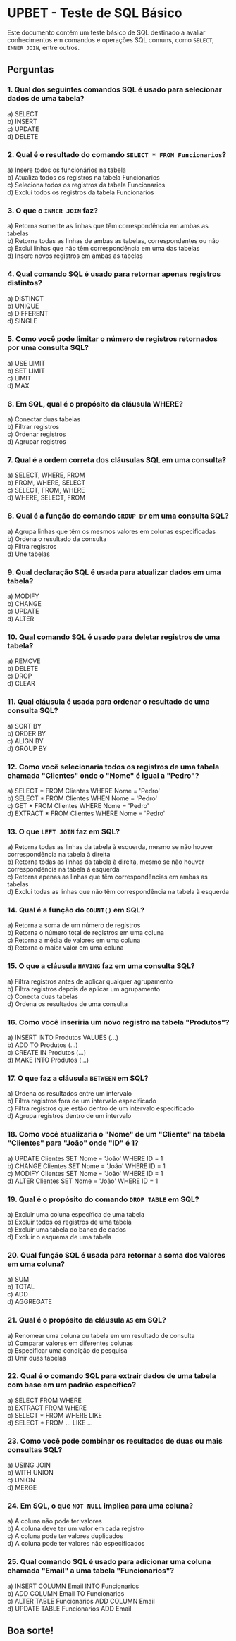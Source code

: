 # UPBET - Teste de SQL Básico

Este documento contém um teste básico de SQL destinado a avaliar conhecimentos em comandos e operações SQL comuns, como `SELECT`, `INNER JOIN`, entre outros.

## Perguntas

### 1. Qual dos seguintes comandos SQL é usado para selecionar dados de uma tabela?
a) SELECT  
b) INSERT  
c) UPDATE  
d) DELETE

### 2. Qual é o resultado do comando `SELECT * FROM Funcionarios`?
a) Insere todos os funcionários na tabela  
b) Atualiza todos os registros na tabela Funcionarios  
c) Seleciona todos os registros da tabela Funcionarios  
d) Exclui todos os registros da tabela Funcionarios

### 3. O que o `INNER JOIN` faz?
a) Retorna somente as linhas que têm correspondência em ambas as tabelas  
b) Retorna todas as linhas de ambas as tabelas, correspondentes ou não  
c) Exclui linhas que não têm correspondência em uma das tabelas  
d) Insere novos registros em ambas as tabelas

### 4. Qual comando SQL é usado para retornar apenas registros distintos?
a) DISTINCT  
b) UNIQUE  
c) DIFFERENT  
d) SINGLE

### 5. Como você pode limitar o número de registros retornados por uma consulta SQL?
a) USE LIMIT  
b) SET LIMIT  
c) LIMIT  
d) MAX

### 6. Em SQL, qual é o propósito da cláusula WHERE?
a) Conectar duas tabelas  
b) Filtrar registros  
c) Ordenar registros  
d) Agrupar registros

### 7. Qual é a ordem correta dos cláusulas SQL em uma consulta?
a) SELECT, WHERE, FROM  
b) FROM, WHERE, SELECT  
c) SELECT, FROM, WHERE  
d) WHERE, SELECT, FROM

### 8. Qual é a função do comando `GROUP BY` em uma consulta SQL?
a) Agrupa linhas que têm os mesmos valores em colunas especificadas  
b) Ordena o resultado da consulta  
c) Filtra registros  
d) Une tabelas

### 9. Qual declaração SQL é usada para atualizar dados em uma tabela?
a) MODIFY  
b) CHANGE  
c) UPDATE  
d) ALTER

### 10. Qual comando SQL é usado para deletar registros de uma tabela?
a) REMOVE  
b) DELETE  
c) DROP  
d) CLEAR

### 11. Qual cláusula é usada para ordenar o resultado de uma consulta SQL?
a) SORT BY  
b) ORDER BY  
c) ALIGN BY  
d) GROUP BY

### 12. Como você selecionaria todos os registros de uma tabela chamada "Clientes" onde o "Nome" é igual a "Pedro"?
a) SELECT * FROM Clientes WHERE Nome = 'Pedro'  
b) SELECT * FROM Clientes WHEN Nome = 'Pedro'  
c) GET * FROM Clientes WHERE Nome = 'Pedro'  
d) EXTRACT * FROM Clientes WHERE Nome = 'Pedro'

### 13. O que `LEFT JOIN` faz em SQL?
a) Retorna todas as linhas da tabela à esquerda, mesmo se não houver correspondência na tabela à direita  
b) Retorna todas as linhas da tabela à direita, mesmo se não houver correspondência na tabela à esquerda  
c) Retorna apenas as linhas que têm correspondências em ambas as tabelas  
d) Exclui todas as linhas que não têm correspondência na tabela à esquerda

### 14. Qual é a função do `COUNT()` em SQL?
a) Retorna a soma de um número de registros  
b) Retorna o número total de registros em uma coluna  
c) Retorna a média de valores em uma coluna  
d) Retorna o maior valor em uma coluna

### 15. O que a cláusula `HAVING` faz em uma consulta SQL?
a) Filtra registros antes de aplicar qualquer agrupamento  
b) Filtra registros depois de aplicar um agrupamento  
c) Conecta duas tabelas  
d) Ordena os resultados de uma consulta

### 16. Como você inseriria um novo registro na tabela "Produtos"?
a) INSERT INTO Produtos VALUES (...)  
b) ADD TO Produtos (...)  
c) CREATE IN Produtos (...)  
d) MAKE INTO Produtos (...)

### 17. O que faz a cláusula `BETWEEN` em SQL?
a) Ordena os resultados entre um intervalo  
b) Filtra registros fora de um intervalo especificado  
c) Filtra registros que estão dentro de um intervalo especificado  
d) Agrupa registros dentro de um intervalo

### 18. Como você atualizaria o "Nome" de um "Cliente" na tabela "Clientes" para "João" onde "ID" é 1?
a) UPDATE Clientes SET Nome = 'João' WHERE ID = 1  
b) CHANGE Clientes SET Nome = 'João' WHERE ID = 1  
c) MODIFY Clientes SET Nome = 'João' WHERE ID = 1  
d) ALTER Clientes SET Nome = 'João' WHERE ID = 1

### 19. Qual é o propósito do comando `DROP TABLE` em SQL?
a) Excluir uma coluna específica de uma tabela  
b) Excluir todos os registros de uma tabela  
c) Excluir uma tabela do banco de dados  
d) Excluir o esquema de uma tabela

### 20. Qual função SQL é usada para retornar a soma dos valores em uma coluna?
a) SUM  
b) TOTAL  
c) ADD  
d) AGGREGATE

### 21. Qual é o propósito da cláusula `AS` em SQL?
a) Renomear uma coluna ou tabela em um resultado de consulta  
b) Comparar valores em diferentes colunas  
c) Especificar uma condição de pesquisa  
d) Unir duas tabelas

### 22. Qual é o comando SQL para extrair dados de uma tabela com base em um padrão específico?
a) SELECT FROM WHERE  
b) EXTRACT FROM WHERE  
c) SELECT * FROM WHERE LIKE  
d) SELECT * FROM ... LIKE ...

### 23. Como você pode combinar os resultados de duas ou mais consultas SQL?
a) USING JOIN  
b) WITH UNION  
c) UNION  
d) MERGE

### 24. Em SQL, o que `NOT NULL` implica para uma coluna?
a) A coluna não pode ter valores  
b) A coluna deve ter um valor em cada registro  
c) A coluna pode ter valores duplicados  
d) A coluna pode ter valores não especificados

### 25. Qual comando SQL é usado para adicionar uma coluna chamada "Email" a uma tabela "Funcionarios"?
a) INSERT COLUMN Email INTO Funcionarios  
b) ADD COLUMN Email TO Funcionarios  
c) ALTER TABLE Funcionarios ADD COLUMN Email  
d) UPDATE TABLE Funcionarios ADD Email

## Boa sorte!
